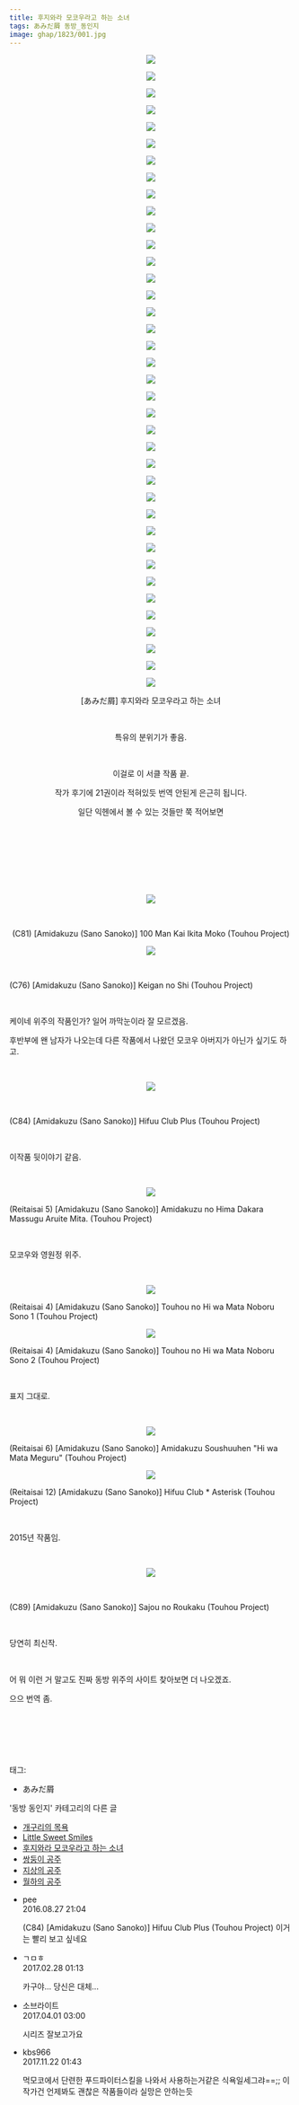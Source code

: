 ```yaml
---
title: 후지와라 모코우라고 하는 소녀
tags: あみだ屑 동방_동인지
image: ghap/1823/001.jpg
---
```

<div class="article">
<p style="text-align: center; clear: none; float: none;"><img src="{{ site.nasurl }}/ghap/1823/001.jpg"/></p>
<p style="text-align: center; clear: none; float: none;"><img src="{{ site.nasurl }}/ghap/1823/002.jpg"/></p>
<p style="text-align: center; clear: none; float: none;"><img src="{{ site.nasurl }}/ghap/1823/003.jpg"/></p>
<p style="text-align: center; clear: none; float: none;"><img src="{{ site.nasurl }}/ghap/1823/004.jpg"/></p>
<p style="text-align: center; clear: none; float: none;"><img src="{{ site.nasurl }}/ghap/1823/005.jpg"/></p>
<p style="text-align: center; clear: none; float: none;"><img src="{{ site.nasurl }}/ghap/1823/006.jpg"/></p>
<p style="text-align: center; clear: none; float: none;"><img src="{{ site.nasurl }}/ghap/1823/007.jpg"/></p>
<p style="text-align: center; clear: none; float: none;"><img src="{{ site.nasurl }}/ghap/1823/008.jpg"/></p>
<p style="text-align: center; clear: none; float: none;"><img src="{{ site.nasurl }}/ghap/1823/009.jpg"/></p>
<p style="text-align: center; clear: none; float: none;"><img src="{{ site.nasurl }}/ghap/1823/010.jpg"/></p>
<p style="text-align: center; clear: none; float: none;"><img src="{{ site.nasurl }}/ghap/1823/011.jpg"/></p>
<p style="text-align: center; clear: none; float: none;"><img src="{{ site.nasurl }}/ghap/1823/012.jpg"/></p>
<p style="text-align: center; clear: none; float: none;"><img src="{{ site.nasurl }}/ghap/1823/013.jpg"/></p>
<p style="text-align: center; clear: none; float: none;"><img src="{{ site.nasurl }}/ghap/1823/014.jpg"/></p>
<p style="text-align: center; clear: none; float: none;"><img src="{{ site.nasurl }}/ghap/1823/015.jpg"/></p>
<p style="text-align: center; clear: none; float: none;"><img src="{{ site.nasurl }}/ghap/1823/016.jpg"/></p>
<p style="text-align: center; clear: none; float: none;"><img src="{{ site.nasurl }}/ghap/1823/017.jpg"/></p>
<p style="text-align: center; clear: none; float: none;"><img src="{{ site.nasurl }}/ghap/1823/018.jpg"/></p>
<p style="text-align: center; clear: none; float: none;"><img src="{{ site.nasurl }}/ghap/1823/019.jpg"/></p>
<p style="text-align: center; clear: none; float: none;"><img src="{{ site.nasurl }}/ghap/1823/020.jpg"/></p>
<p style="text-align: center; clear: none; float: none;"><img src="{{ site.nasurl }}/ghap/1823/021.jpg"/></p>
<p style="text-align: center; clear: none; float: none;"><img src="{{ site.nasurl }}/ghap/1823/022.jpg"/></p>
<p style="text-align: center; clear: none; float: none;"><img src="{{ site.nasurl }}/ghap/1823/023.jpg"/></p>
<p style="text-align: center; clear: none; float: none;"><img src="{{ site.nasurl }}/ghap/1823/024.jpg"/></p>
<p style="text-align: center; clear: none; float: none;"><img src="{{ site.nasurl }}/ghap/1823/025.jpg"/></p>
<p style="text-align: center; clear: none; float: none;"><img src="{{ site.nasurl }}/ghap/1823/026.jpg"/></p>
<p style="text-align: center; clear: none; float: none;"><img src="{{ site.nasurl }}/ghap/1823/027.jpg"/></p>
<p style="text-align: center; clear: none; float: none;"><img src="{{ site.nasurl }}/ghap/1823/028.jpg"/></p>
<p style="text-align: center; clear: none; float: none;"><img src="{{ site.nasurl }}/ghap/1823/029.jpg"/></p>
<p style="text-align: center; clear: none; float: none;"><img src="{{ site.nasurl }}/ghap/1823/030.jpg"/></p>
<p style="text-align: center; clear: none; float: none;"><img src="{{ site.nasurl }}/ghap/1823/031.jpg"/></p>
<p style="text-align: center; clear: none; float: none;"><img src="{{ site.nasurl }}/ghap/1823/032.jpg"/></p>
<p style="text-align: center; clear: none; float: none;"><img src="{{ site.nasurl }}/ghap/1823/033.jpg"/></p>
<p style="text-align: center; clear: none; float: none;"><img src="{{ site.nasurl }}/ghap/1823/034.jpg"/></p>
<p style="text-align: center; clear: none; float: none;"><img src="{{ site.nasurl }}/ghap/1823/035.jpg"/></p>
<p style="text-align: center; clear: none; float: none;"><img src="{{ site.nasurl }}/ghap/1823/036.jpg"/></p>
<p style="text-align: center; clear: none; float: none;"><img src="{{ site.nasurl }}/ghap/1823/037.jpg"/></p>
<p style="text-align: center; clear: none; float: none;"><img src="{{ site.nasurl }}/ghap/1823/038.jpg"/></p>
<p style="text-align: center; clear: none; float: none;">[あみだ屑] 후지와라 모코우라고 하는 소녀</p>
<p style="text-align: center; clear: none; float: none;"><br/></p>
<p style="text-align: center; clear: none; float: none;">특유의 분위기가 좋음.</p>
<p style="text-align: center; clear: none; float: none;"><br/></p>
<p style="text-align: center; clear: none; float: none;">이걸로 이 서클 작품 끝.</p>
<p style="text-align: center; clear: none; float: none;">작가 후기에 21권이라 적혀있듯 번역 안된게 은근히 됩니다.</p>
<p style="text-align: center; clear: none; float: none;">일단 익헨에서 볼 수 있는 것들만 쭉 적어보면</p>
<p style="text-align: center; clear: none; float: none;"><br/></p>
<p style="text-align: center; clear: none; float: none;"><br/></p>
<p style="text-align: center; clear: none; float: none;"><br/></p>
<p style="text-align: center; clear: none; float: none;"><br/></p>
<p style="text-align: center; clear: none; float: none;"><img src="{{ site.nasurl }}/ghap/1823/039.jpg"/></p>
<p style="text-align: center; clear: none; float: none;"><br/></p>
<p style="text-align: center; clear: none; float: none;">(C81) [Amidakuzu (Sano Sanoko)] 100 Man Kai Ikita Moko (Touhou Project)</p>
<p style="text-align: center; clear: none; float: none;"><img src="{{ site.nasurl }}/ghap/1823/040.jpg"/></p>
<p style="text-align: center; clear: none; float: none;"><br/></p>
<p style="clear: none; float: none;">(C76) [Amidakuzu (Sano Sanoko)] Keigan no Shi (Touhou Project)</p>
<p style="clear: none; float: none;"><br/></p>
<p style="clear: none; float: none;">케이네 위주의 작품인가? 일어 까막눈이라 잘 모르겠음.</p>
<p style="clear: none; float: none;">후반부에 왠 남자가 나오는데 다른 작품에서 나왔던 모코우 아버지가 아닌가 싶기도 하고.</p>
<p style="clear: none; float: none;"><br/></p>
<p style="clear: none; float: none; text-align: center;"><img src="{{ site.nasurl }}/ghap/1823/041.jpg"/></p>
<p style="clear: none; float: none;"><br/></p>
<p style="clear: none; float: none;">(C84) [Amidakuzu (Sano Sanoko)] Hifuu Club Plus (Touhou Project)</p>
<p style="clear: none; float: none;"><br/></p>
<p style="clear: none; float: none;">이작품 뒷이야기 같음.</p>
<p style="clear: none; float: none;"><br/></p>
<p style="clear: none; float: none; text-align: center;"><img src="{{ site.nasurl }}/ghap/1823/042.jpg"/></p>
<p style="clear: none; float: none;">(Reitaisai 5) [Amidakuzu (Sano Sanoko)] Amidakuzu no Hima Dakara Massugu Aruite Mita. (Touhou Project)</p>
<p style="clear: none; float: none;"><br/></p>
<p style="clear: none; float: none;">모코우와 영원정 위주.</p>
<p style="clear: none; float: none;"><br/></p>
<p style="clear: none; float: none; text-align: center;"><img src="{{ site.nasurl }}/ghap/1823/043.jpg"/></p>
<p style="clear: none; float: none;">(Reitaisai 4) [Amidakuzu (Sano Sanoko)] Touhou no Hi wa Mata Noboru Sono 1 (Touhou Project)</p>
<p style="clear: none; float: none; text-align: center;"><img src="{{ site.nasurl }}/ghap/1823/044.jpg"/></p>
<p style="clear: none; float: none;">(Reitaisai 4) [Amidakuzu (Sano Sanoko)] Touhou no Hi wa Mata Noboru Sono 2 (Touhou Project)</p>
<p style="clear: none; float: none;"><br/></p>
<p style="clear: none; float: none;">표지 그대로.</p>
<p style="clear: none; float: none;"><br/></p>
<p style="clear: none; float: none; text-align: center;"><img src="{{ site.nasurl }}/ghap/1823/045.jpg"/></p>
<p style="clear: none; float: none;">(Reitaisai 6) [Amidakuzu (Sano Sanoko)] Amidakuzu Soushuuhen "Hi wa Mata Meguru" (Touhou Project)</p>
<p style="text-align: center; clear: none; float: none;"><img src="{{ site.nasurl }}/ghap/1823/046.jpg"/></p>
<p>(Reitaisai 12) [Amidakuzu (Sano Sanoko)] Hifuu Club * Asterisk (Touhou Project)</p>
<p><br/></p>
<p>2015년 작품임.</p>
<p><br/></p>
<p style="text-align: center; clear: none; float: none;"><img src="{{ site.nasurl }}/ghap/1823/047.jpg"/></p>
<p style="text-align: center; clear: none; float: none;"><br/></p>
<p style="clear: none; float: none;">(C89) [Amidakuzu (Sano Sanoko)] Sajou no Roukaku (Touhou Project)</p>
<p style="clear: none; float: none;"><br/></p>
<p style="clear: none; float: none;">당연히 최신작.</p>
<p><br/></p>
<p>어 뭐 이런 거 말고도 진짜 동방 위주의 사이트 찾아보면 더 나오겠죠.</p>
<p>으으 번역 좀.</p>
<p style="text-align: center; clear: none; float: none;"><br/></p>
<p style="text-align: center; clear: none; float: none;"><br/></p>
<p><br/></p>
</div><div class="tagTrail">
<p>태그: </p>
<ul>
<li>あみだ屑</li>
</ul>
</div><div class="another">
<p>'동방 동인지' 카테고리의 다른 글</p>
<ul>
<li><a href="/2016-08-25-ghap_1825">개구리의 목욕</a></li>
<li><a href="/2016-08-25-ghap_1824">Little Sweet Smiles</a></li>
<li><a href="/2016-08-25-ghap_1823">후지와라 모코우라고 하는 소녀</a></li>
<li><a href="/2016-08-25-ghap_1822">쌍둥이 공주</a></li>
<li><a href="/2016-08-25-ghap_1821">지상의 공주</a></li>
<li><a href="/2016-08-25-ghap_1820">월하의 공주</a></li>
</ul>
</div><div class="cb_module cb_fluid">
<div class="cb_wrt cb_profile">
<div class="comment">
<ul>
<li class="cb_thumb_off" id="comment14792032">
<div class="cb_comment_area">
<div class="cb_info_area">
<div class="cb_section">
<span class="cb_nick_name">pee</span>
</div>
<div class="cb_section">
<span class="cb_date">2016.08.27 21:04 </span>
</div>
</div>
<div class="cb_dsc_comment">
<p class="cb_dsc">
											(C84) [Amidakuzu (Sano Sanoko)] Hifuu Club Plus (Touhou Project)  이거는 빨리 보고 싶네요
										</p>
</div>
</div></li>
<li class="cb_thumb_off" id="comment14927295">
<div class="cb_comment_area">
<div class="cb_info_area">
<div class="cb_section">
<span class="cb_nick_name">ㄱㅁㅎ</span>
</div>
<div class="cb_section">
<span class="cb_date">2017.02.28 01:13 </span>
</div>
</div>
<div class="cb_dsc_comment">
<p class="cb_dsc">
											카구야... 당신은 대체...
										</p>
</div>
</div></li>
<li class="cb_thumb_off" id="comment14954299">
<div class="cb_comment_area">
<div class="cb_info_area">
<div class="cb_section">
<span class="cb_nick_name">소브라이트</span>
</div>
<div class="cb_section">
<span class="cb_date">2017.04.01 03:00 </span>
</div>
</div>
<div class="cb_dsc_comment">
<p class="cb_dsc">
											시리즈 잘보고가요
										</p>
</div>
</div></li>
<li class="cb_thumb_off" id="comment15134760">
<div class="cb_comment_area">
<div class="cb_info_area">
<div class="cb_section">
<span class="cb_nick_name">kbs966</span>
</div>
<div class="cb_section">
<span class="cb_date">2017.11.22 01:43 </span>
</div>
</div>
<div class="cb_dsc_comment">
<p class="cb_dsc">
											먹모코에서 단련한 푸드파이터스킬을 나와서 사용하는거같은 식욕일세그랴==;; 이 작가건 언제봐도 괜찮은 작품들이라 실망은 안하는듯
										</p>
</div>
</div></li>
</ul>
</div>
</div><!-- commentList close -->
</div>
